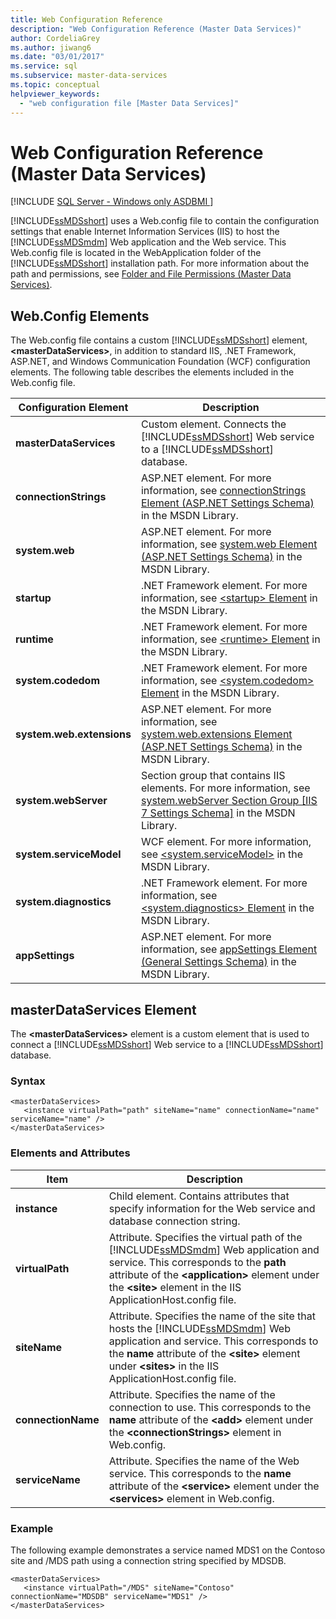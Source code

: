 ```yaml
---
title: Web Configuration Reference
description: "Web Configuration Reference (Master Data Services)"
author: CordeliaGrey
ms.author: jiwang6
ms.date: "03/01/2017"
ms.service: sql
ms.subservice: master-data-services
ms.topic: conceptual
helpviewer_keywords:
  - "web configuration file [Master Data Services]"
---
```

# Web Configuration Reference (Master Data Services)

[!INCLUDE [SQL Server - Windows only ASDBMI  ](../includes/applies-to-version/sql-windows-only-asdbmi.md)]

  [!INCLUDE[ssMDSshort](../includes/ssmdsshort-md.md)] uses a Web.config file to contain the configuration settings that enable Internet Information Services (IIS) to host the [!INCLUDE[ssMDSmdm](../includes/ssmdsmdm-md.md)] Web application and the Web service. This Web.config file is located in the WebApplication folder of the [!INCLUDE[ssMDSshort](../includes/ssmdsshort-md.md)] installation path. For more information about the path and permissions, see [Folder and File Permissions &#40;Master Data Services&#41;](../master-data-services/folder-and-file-permissions-master-data-services.md).  
  
## Web.Config Elements  
 The Web.config file contains a custom [!INCLUDE[ssMDSshort](../includes/ssmdsshort-md.md)] element, **\<masterDataServices>**, in addition to standard IIS, .NET Framework, ASP.NET, and Windows Communication Foundation (WCF) configuration elements. The following table describes the elements included in the Web.config file.  
  
|Configuration Element|Description|  
|---------------------------|-----------------|  
|**masterDataServices**|Custom element. Connects the [!INCLUDE[ssMDSshort](../includes/ssmdsshort-md.md)] Web service to a [!INCLUDE[ssMDSshort](../includes/ssmdsshort-md.md)] database.|  
|**connectionStrings**|ASP.NET element. For more information, see [connectionStrings Element (ASP.NET Settings Schema)](/previous-versions/dotnet/netframework-4.0/bf7sd233(v=vs.100)) in the MSDN Library.|  
|**system.web**|ASP.NET element. For more information, see [system.web Element (ASP.NET Settings Schema)](/previous-versions/dotnet/netframework-4.0/dayb112d(v=vs.100)) in the MSDN Library.|  
|**startup**|.NET Framework element. For more information, see [\<startup> Element](/dotnet/framework/configure-apps/file-schema/startup/startup-element) in the MSDN Library.|  
|**runtime**|.NET Framework element. For more information, see [\<runtime> Element](/dotnet/framework/configure-apps/file-schema/runtime/runtime-element) in the MSDN Library.|  
|**system.codedom**|.NET Framework element. For more information, see [\<system.codedom> Element](/dotnet/framework/configure-apps/file-schema/compiler/system-codedom-element) in the MSDN Library.|  
|**system.web.extensions**|ASP.NET element. For more information, see [system.web.extensions Element (ASP.NET Settings Schema)](/previous-versions/dotnet/netframework-4.0/bb546044(v=vs.100)) in the MSDN Library.|  
|**system.webServer**|Section group that contains IIS elements. For more information, see [system.webServer Section Group \[IIS 7 Settings Schema\]](/previous-versions/iis/settings-schema/ms689429(v=vs.90)) in the MSDN Library.|  
|**system.serviceModel**|WCF element. For more information, see [\<system.serviceModel>](/dotnet/framework/configure-apps/file-schema/wcf/system-servicemodel) in the MSDN Library.|  
|**system.diagnostics**|.NET Framework element. For more information, see [\<system.diagnostics> Element](/dotnet/framework/configure-apps/file-schema/trace-debug/system-diagnostics-element) in the MSDN Library.|  
|**appSettings**|ASP.NET element. For more information, see [appSettings Element (General Settings Schema)](/previous-versions/dotnet/netframework-4.0/ms228154(v=vs.100)) in the MSDN Library.|  
  
## masterDataServices Element  
 The **\<masterDataServices>** element is a custom element that is used to connect a [!INCLUDE[ssMDSshort](../includes/ssmdsshort-md.md)] Web service to a [!INCLUDE[ssMDSshort](../includes/ssmdsshort-md.md)] database.  
  
### Syntax  
  
```  
<masterDataServices>  
   <instance virtualPath="path" siteName="name" connectionName="name" serviceName="name" />  
</masterDataServices>  
```  
  
### Elements and Attributes  
  
|Item|Description|  
|----------|-----------------|  
|**instance**|Child element. Contains attributes that specify information for the Web service and database connection string.|  
|**virtualPath**|Attribute. Specifies the virtual path of the [!INCLUDE[ssMDSmdm](../includes/ssmdsmdm-md.md)] Web application and service. This corresponds to the **path** attribute of the **\<application>** element under the **\<site>** element in the IIS ApplicationHost.config file.|  
|**siteName**|Attribute. Specifies the name of the site that hosts the [!INCLUDE[ssMDSmdm](../includes/ssmdsmdm-md.md)] Web application and service. This corresponds to the **name** attribute of the **\<site>** element under **\<sites>** in the IIS ApplicationHost.config file.|  
|**connectionName**|Attribute. Specifies the name of the connection to use. This corresponds to the **name** attribute of the **\<add>** element under the **\<connectionStrings>** element in Web.config.|  
|**serviceName**|Attribute. Specifies the name of the Web service. This corresponds to the **name** attribute of the **\<service>** element under the **\<services>** element in Web.config.|  
  
### Example  
 The following example demonstrates a service named MDS1 on the Contoso site and /MDS path using a connection string specified by MDSDB.  
  
```  
<masterDataServices>  
   <instance virtualPath="/MDS" siteName="Contoso" connectionName="MDSDB" serviceName="MDS1" />  
</masterDataServices>  
```  
  
